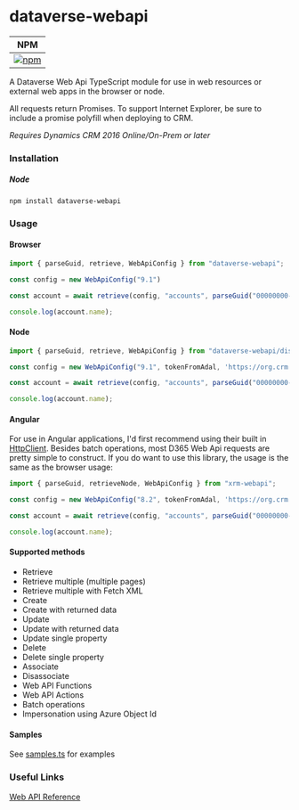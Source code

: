 # dataverse-webapi
|NPM|
|---|
|[![npm](https://img.shields.io/npm/v/dataverse-webapi.svg?style=flat-square)](https://www.npmjs.com/package/dataverse-webapi)|

A Dataverse Web Api TypeScript module for use in web resources or external web apps in the browser or node.

All requests return Promises. To support Internet Explorer, be sure to include a promise polyfill when deploying to CRM.

*Requires Dynamics CRM 2016 Online/On-Prem or later*

### Installation

##### Node

```
npm install dataverse-webapi
```
### Usage

#### Browser
```typescript
import { parseGuid, retrieve, WebApiConfig } from "dataverse-webapi";

const config = new WebApiConfig("9.1")

const account = await retrieve(config, "accounts", parseGuid("00000000-0000-0000-0000-000000000000"), "$select=name");

console.log(account.name);
```

#### Node
```typescript
import { parseGuid, retrieve, WebApiConfig } from "dataverse-webapi/dist/node";

const config = new WebApiConfig("9.1", tokenFromAdal, 'https://org.crm.dynamics.com');

const account = await retrieve(config, "accounts", parseGuid("00000000-0000-0000-0000-000000000000"), "$select=name");

console.log(account.name);
```

#### Angular

For use in Angular applications, I'd first recommend using their built in [HttpClient](https://angular.io/guide/http). Besides batch operations, most D365 Web Api requests are
pretty simple to construct. If you do want to use this library, the usage is the same as the browser usage:

```typescript
import { parseGuid, retrieveNode, WebApiConfig } from "xrm-webapi";

const config = new WebApiConfig("8.2", tokenFromAdal, 'https://org.crm.dynamics.com');

const account = await retrieve(config, "accounts", parseGuid("00000000-0000-0000-0000-000000000000"), "$select=name");

console.log(account.name);
```

#### Supported methods
* Retrieve
* Retrieve multiple (multiple pages)
* Retrieve multiple with Fetch XML
* Create
* Create with returned data
* Update
* Update with returned data
* Update single property
* Delete
* Delete single property
* Associate
* Disassociate
* Web API Functions
* Web API Actions
* Batch operations
* Impersonation using Azure Object Id

#### Samples
See [samples.ts](samples/samples.ts) for examples

### Useful Links

[Web API Reference](https://docs.microsoft.com/en-us/powerapps/developer/data-platform/webapi/perform-operations-web-api)

